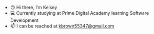 - 🙃  Hi there, I’m Kelsey
- 💻  Currently studying at Prime Digital Academy learning Software Development
- 📫  I can be reached at kbrown55347@gmail.com

<!---
kbrown55347/kbrown55347 is a ✨ special ✨ repository because its `README.md` (this file) appears on your GitHub profile.
You can click the Preview link to take a look at your changes.
--->
